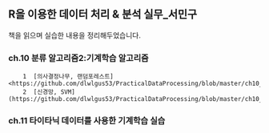 ## R을 이용한 데이터 처리 & 분석 실무_서민구 

책을 읽으며 실습한 내용을 정리해두었습니다.

### ch.10 분류 알고리즘2:기계학습 알고리즘
        1  [의사결정나무, 랜덤포레스트]<https://github.com/dlwlgus53/PracticalDataProcessing/blob/master/ch10_MachineLearnigAlgorithm1.pdf>
        2  [신경망, SVM](https://github.com/dlwlgus53/PracticalDataProcessing/blob/master/ch10_MachineLearnigAlgorithm2.pdf)
        
### ch.11 타이타닉 데이터를 사용한 기계학습 실습
